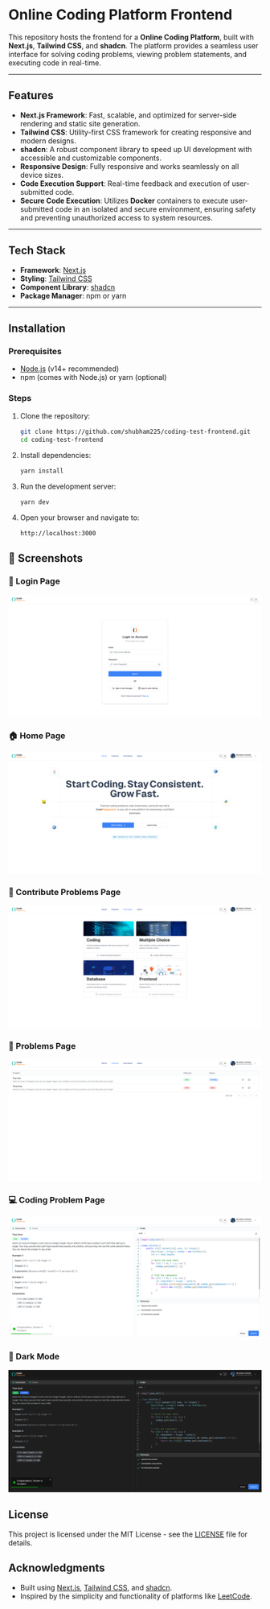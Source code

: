 # Online Coding Platform Frontend

This repository hosts the frontend for a **Online Coding Platform**, built with **Next.js**, **Tailwind CSS**, and **shadcn**. The platform provides a seamless user interface for solving coding problems, viewing problem statements, and executing code in real-time.

---

## Features

- **Next.js Framework**: Fast, scalable, and optimized for server-side rendering and static site generation.
- **Tailwind CSS**: Utility-first CSS framework for creating responsive and modern designs.
- **shadcn**: A robust component library to speed up UI development with accessible and customizable components.
- **Responsive Design**: Fully responsive and works seamlessly on all device sizes.
- **Code Execution Support**: Real-time feedback and execution of user-submitted code.
- **Secure Code Execution**: Utilizes **Docker** containers to execute user-submitted code in an isolated and secure environment, ensuring safety and preventing unauthorized access to system resources.

---

## Tech Stack

- **Framework**: [Next.js](https://nextjs.org/)
- **Styling**: [Tailwind CSS](https://tailwindcss.com/)
- **Component Library**: [shadcn](https://shadcn.dev/)
- **Package Manager**: npm or yarn

---

## Installation

### Prerequisites
- [Node.js](https://nodejs.org/) (v14+ recommended)
- npm (comes with Node.js) or yarn (optional)

### Steps

1. Clone the repository:
   ```bash
   git clone https://github.com/shubham225/coding-test-frontend.git
   cd coding-test-frontend
   ```
2. Install dependencies:
   ```bash
   yarn install
   ```
3. Run the development server:
   ```bash
   yarn dev
   ```
4. Open your browser and navigate to:
   ```bash
   http://localhost:3000
   ```


<!-- ## Screenshots
*Problem Window*
![Login Page](./screenshots/problem-window.png)
*Compiling Code*
![Login Page](./screenshots/compiling-code.png)
*Compilation Error*
![Login Page](./screenshots/compilation-error.png)
*Testcase Passed*
![Login Page](./screenshots/testcase-passed.png)
*Dark Mode*
![Login Page](./screenshots/dark-mode.png) -->

## 📸 Screenshots

### 🔐 Login Page
![Login Page](./screenshots/login-page.png)

### 🏠 Home Page
![Home Page](./screenshots/home-page.png)

### 🤝 Contribute Problems Page
![Contribute Page](./screenshots/contribute-page.png)

### 🧩 Problems Page
![Problems Page](./screenshots/problems-page.png)

### 💻 Coding Problem Page
![Coding Problem Page](./screenshots/coding-problem-page.png)

### 🌙 Dark Mode
![Dark Mode](./screenshots/dark-mode.png)

## License
This project is licensed under the MIT License - see the [LICENSE](LICENSE.md) file for details.


## Acknowledgments

- Built using [Next.js](https://nextjs.org/), [Tailwind CSS](https://tailwindcss.com/), and [shadcn](https://shadcn.dev/).
- Inspired by the simplicity and functionality of platforms like [LeetCode](https://leetcode.com/).
